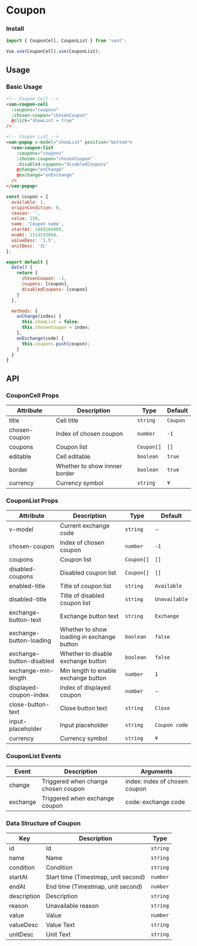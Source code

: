 # Coupon

### Install

``` javascript
import { CouponCell, CouponList } from 'vant';

Vue.use(CouponCell).use(CouponList);
```

## Usage

### Basic Usage

```html
<!-- Coupon Cell -->
<van-coupon-cell
  :coupons="coupons"
  :chosen-coupon="chosenCoupon"
  @click="showList = true"
/>

<!-- Coupon List -->
<van-popup v-model="showList" position="bottom">
  <van-coupon-list
    :coupons="coupons"
    :chosen-coupon="chosenCoupon"
    :disabled-coupons="disabledCoupons"
    @change="onChange"
    @exchange="onExchange"
  />
</van-popup>
```

```javascript
const coupon = {
  available: 1,
  originCondition: 0,
  reason: '',
  value: 150,
  name: 'Coupon name',
  startAt: 1489104000,
  endAt: 1514592000,
  valueDesc: '1.5',
  unitDesc: '元'
};

export default {
  data() {
    return {
      chosenCoupon: -1,
      coupons: [coupon],
      disabledCoupons: [coupon]
    }
  },

  methods: {
    onChange(index) {
      this.showList = false;
      this.chosenCoupon = index;
    },
    onExchange(code) {
      this.coupons.push(coupon);
    }
  }
}
```

## API

### CouponCell Props

| Attribute | Description | Type | Default |
|------|------|------|------|
| title | Cell title | `string` | `Coupon` |
| chosen-coupon | Index of chosen coupon | `number` | `-1` |
| coupons | Coupon list | `Coupon[]` | `[]` |
| editable | Cell editable | `boolean` | `true` |
| border | Whether to show innner border | `boolean` | `true` |
| currency | Currency symbol |  `string` | `¥` |

### CouponList Props

| Attribute | Description | Type | Default |
|------|------|------|------|
| v-model | Current exchange code | `string` | - |
| chosen-coupon | Index of chosen coupon | `number` | `-1` |
| coupons | Coupon list | `Coupon[]` | `[]` |
| disabled-coupons | Disabled coupon list | `Coupon[]` | `[]` |
| enabled-title | Title of coupon list | `string` | `Available` | - |
| disabled-title | Title of disabled coupon list | `string` | `Unavailable` | - |
| exchange-button-text | Exchange button text | `string` | `Exchange` |
| exchange-button-loading | Whether to show loading in exchange button | `boolean` | `false` |
| exchange-button-disabled | Whether to disable exchange button | `boolean` | `false` |
| exchange-min-length | Min length to enable exchange button | `number` | `1` |
| displayed-coupon-index | Index of displayed coupon | `number` | - |
| close-button-text | Close button text | `string` | `Close` |
| input-placeholder | Input placeholder | `string` | `Coupon code` |
| currency | Currency symbol |  `string` | `¥` |

### CouponList Events

| Event | Description | Arguments |
|------|------|------|
| change | Triggered when change chosen coupon | index: index of chosen coupon |
| exchange | Triggered when exchange coupon | code: exchange code |

### Data Structure of Coupon

| Key | Description | Type |
|------|------|------|
| id | Id | `string` |
| name | Name | `string` |
| condition | Condition | `string` |
| startAt | Start time (Timestmap, unit second) | `number` |
| endAt | End time (Timestmap, unit second) | `number` |
| description | Description | `string` |
| reason | Unavailable reason | `string` |
| value | Value | `number` |
| valueDesc | Value Text | `string` |
| unitDesc | Unit Text | `string` |
